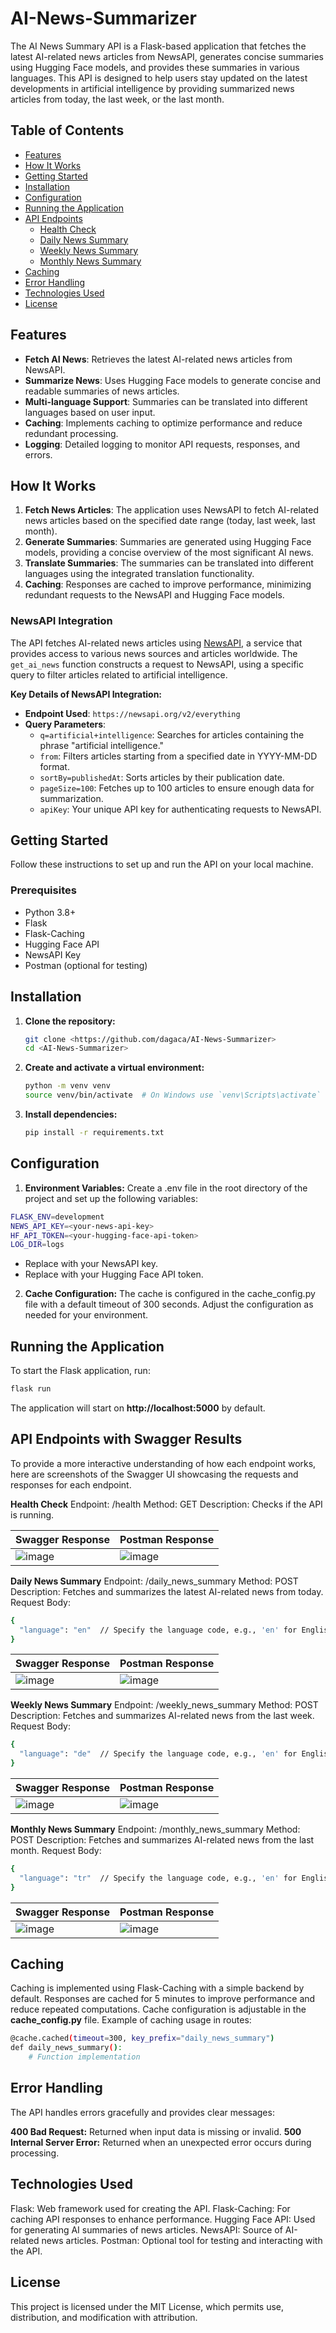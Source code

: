 # AI-News-Summarizer

The AI News Summary API is a Flask-based application that fetches the latest AI-related news articles from NewsAPI, generates concise summaries using Hugging Face models, and provides these summaries in various languages. This API is designed to help users stay updated on the latest developments in artificial intelligence by providing summarized news articles from today, the last week, or the last month.

## Table of Contents
- [Features](#features)
- [How It Works](#how-it-works)
- [Getting Started](#getting-started)
- [Installation](#installation)
- [Configuration](#configuration)
- [Running the Application](#running-the-application)
- [API Endpoints](#api-endpoints)
  - [Health Check](#health-check)
  - [Daily News Summary](#daily-news-summary)
  - [Weekly News Summary](#weekly-news-summary)
  - [Monthly News Summary](#monthly-news-summary)
- [Caching](#caching)
- [Error Handling](#error-handling)
- [Technologies Used](#technologies-used)
- [License](#license)

## Features
- **Fetch AI News**: Retrieves the latest AI-related news articles from NewsAPI.
- **Summarize News**: Uses Hugging Face models to generate concise and readable summaries of news articles.
- **Multi-language Support**: Summaries can be translated into different languages based on user input.
- **Caching**: Implements caching to optimize performance and reduce redundant processing.
- **Logging**: Detailed logging to monitor API requests, responses, and errors.

## How It Works
1. **Fetch News Articles**: The application uses NewsAPI to fetch AI-related news articles based on the specified date range (today, last week, last month).
2. **Generate Summaries**: Summaries are generated using Hugging Face models, providing a concise overview of the most significant AI news.
3. **Translate Summaries**: The summaries can be translated into different languages using the integrated translation functionality.
4. **Caching**: Responses are cached to improve performance, minimizing redundant requests to the NewsAPI and Hugging Face models.

### NewsAPI Integration
The API fetches AI-related news articles using [NewsAPI](https://newsapi.org/), a service that provides access to various news sources and articles worldwide. The `get_ai_news` function constructs a request to NewsAPI, using a specific query to filter articles related to artificial intelligence.

**Key Details of NewsAPI Integration:**
- **Endpoint Used**: `https://newsapi.org/v2/everything`
- **Query Parameters**:
  - `q=artificial+intelligence`: Searches for articles containing the phrase "artificial intelligence."
  - `from`: Filters articles starting from a specified date in YYYY-MM-DD format.
  - `sortBy=publishedAt`: Sorts articles by their publication date.
  - `pageSize=100`: Fetches up to 100 articles to ensure enough data for summarization.
  - `apiKey`: Your unique API key for authenticating requests to NewsAPI.

## Getting Started
Follow these instructions to set up and run the API on your local machine.

### Prerequisites
- Python 3.8+
- Flask
- Flask-Caching
- Hugging Face API
- NewsAPI Key
- Postman (optional for testing)

## Installation
1. **Clone the repository:**
   ```bash
   git clone <https://github.com/dagaca/AI-News-Summarizer>
   cd <AI-News-Summarizer>
   ```
   
2. **Create and activate a virtual environment:**
   ```bash
   python -m venv venv
   source venv/bin/activate  # On Windows use `venv\Scripts\activate`
   ```
   
3. **Install dependencies:**
   ```bash
   pip install -r requirements.txt
   ```
   
## Configuration

1. **Environment Variables:** Create a .env file in the root directory of the project and set up the following variables:

  ```bash
  FLASK_ENV=development
  NEWS_API_KEY=<your-news-api-key>
  HF_API_TOKEN=<your-hugging-face-api-token>
  LOG_DIR=logs
  ```

- Replace <your-news-api-key> with your NewsAPI key.
- Replace <your-hugging-face-api-token> with your Hugging Face API token.

2. **Cache Configuration:** The cache is configured in the cache_config.py file with a default timeout of 300 seconds. Adjust the configuration as needed for your environment.

## Running the Application
To start the Flask application, run:

  ```bash
  flask run
  ```

The application will start on **http://localhost:5000** by default.

## API Endpoints with Swagger Results
To provide a more interactive understanding of how each endpoint works, here are screenshots of the Swagger UI showcasing the requests and responses for each endpoint.

**Health Check**
Endpoint: /health
Method: GET
Description: Checks if the API is running.

| Swagger Response                             | Postman Response                              |
|----------------------------------------------|-----------------------------------------------|
| ![image](https://github.com/user-attachments/assets/86b97068-a7cb-4b9e-bb34-b537c7b76ac7) | ![image](https://github.com/user-attachments/assets/0a1169d5-2360-400d-b515-32b7e3fe1081) |


**Daily News Summary**
Endpoint: /daily_news_summary
Method: POST
Description: Fetches and summarizes the latest AI-related news from today.
Request Body:

  ```bash
  {
    "language": "en"  // Specify the language code, e.g., 'en' for English, 'fr' for French
  }
  ```

| Swagger Response                             | Postman Response                              |
|----------------------------------------------|-----------------------------------------------|
| ![image](https://github.com/user-attachments/assets/3df75372-f1ed-4be6-9eea-7c4c649e4736) | ![image](https://github.com/user-attachments/assets/85ff06a1-b297-4dd6-a277-85115d53e9c5) |


**Weekly News Summary**
Endpoint: /weekly_news_summary
Method: POST
Description: Fetches and summarizes AI-related news from the last week.
Request Body:

  ```bash
  {
    "language": "de"  // Specify the language code, e.g., 'en' for English, 'fr' for French
  }
  ```

| Swagger Response                             | Postman Response                              |
|----------------------------------------------|-----------------------------------------------|
| ![image](https://github.com/user-attachments/assets/dc7ea475-5fb8-476c-a127-38c86c725fcb) | ![image](https://github.com/user-attachments/assets/b636f852-7b47-4017-8082-86eed23076c1) |


**Monthly News Summary**
Endpoint: /monthly_news_summary
Method: POST
Description: Fetches and summarizes AI-related news from the last month.
Request Body:

  ```bash
  {
    "language": "tr"  // Specify the language code, e.g., 'en' for English, 'fr' for French
  }
  ```

| Swagger Response                             | Postman Response                              |
|----------------------------------------------|-----------------------------------------------|
| ![image](https://github.com/user-attachments/assets/fa19dca9-fdbd-4280-8cce-23fa0d5752af) | ![image](https://github.com/user-attachments/assets/c2d9e3f8-efc7-4892-83ca-b01335481f48) |


## Caching
Caching is implemented using Flask-Caching with a simple backend by default. Responses are cached for 5 minutes to improve performance and reduce repeated computations.
Cache configuration is adjustable in the **cache_config.py** file.
Example of caching usage in routes:
  ```bash
  @cache.cached(timeout=300, key_prefix="daily_news_summary")
  def daily_news_summary():
      # Function implementation
  ```


## Error Handling
The API handles errors gracefully and provides clear messages:

**400 Bad Request:** Returned when input data is missing or invalid.
**500 Internal Server Error:** Returned when an unexpected error occurs during processing.


## Technologies Used
Flask: Web framework used for creating the API.
Flask-Caching: For caching API responses to enhance performance.
Hugging Face API: Used for generating AI summaries of news articles.
NewsAPI: Source of AI-related news articles.
Postman: Optional tool for testing and interacting with the API.


## License
This project is licensed under the MIT License, which permits use, distribution, and modification with attribution.
